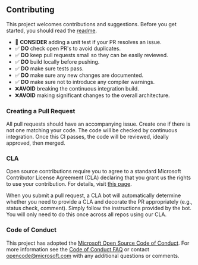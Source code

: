 ## Contributing

This project welcomes contributions and suggestions. Before you get started, you should read the [readme](README.md). 

- 🤔 **CONSIDER** adding a unit test if your PR resolves an issue.
- ✅ **DO** check open PR's to avoid duplicates.
- ✅ **DO** keep pull requests small so they can be easily reviewed.
- ✅ **DO** build locally before pushing.
- ✅ **DO** make sure tests pass.
- ✅ **DO** make sure any new changes are documented.
- ✅ **DO** make sure not to introduce any compiler warnings.
- ❌**AVOID** breaking the continuous integration build.
- ❌**AVOID** making significant changes to the overall architecture.

### Creating a Pull Request

All pull requests should have an accompanying issue. Create one if there is not one matching your code. The code will be checked by continuous integration. Once this CI passes, the code will be reviewed, ideally approved, then merged.

### CLA

Open source contributions require you to agree to a standard Microsoft Contributor License Agreement (CLA) declaring that you grant us the rights to use your contribution. For details, visit [this page][microsoft-open-source-cla].

When you submit a pull request, a CLA bot will automatically determine whether you need to provide a CLA and decorate the PR appropriately (e.g., status check, comment). Simply follow the instructions provided by the bot. You will only need to do this once across all repos using our CLA.

### Code of Conduct

This project has adopted the [Microsoft Open Source Code of Conduct][microsoft-open-source-code-of-conduct]. For more information see the [Code of Conduct FAQ][microsoft-open-source-code-of-conduct-faq] or contact [opencode@microsoft.com][microsoft-opencode-email-address] with any additional questions or comments.

[microsoft-open-source-cla]: https://cla.opensource.microsoft.com "Microsoft Open Source CLA"
[microsoft-open-source-code-of-conduct]: https://opensource.microsoft.com/codeofconduct/ "Microsoft Open Source Code of Conduct"
[microsoft-open-source-code-of-conduct-faq]: https://opensource.microsoft.com/codeofconduct/faq/ "Microsoft Open Source Code of Conduct FAQ"
[microsoft-opencode-email-address]: mailto:opencode@microsoft.com "opencode@microsoft.com"
